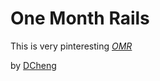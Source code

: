 # One Month Rails

This is very pinteresting
[*OMR*](http://techcrunch.com)

by [DCheng](http://google.com)